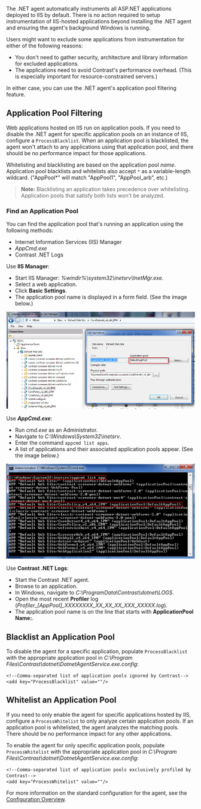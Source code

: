 <!--
title: "IIS Contrast .NET Agent Usage"
description: "Information on blacklisting/whitelisting application pools"
tags: "microsoft IIS pooling whitelist blacklist configuration agent installation .Net"
-->

The .NET agent automatically instruments all ASP.NET applications deployed to IIS by default. There is no action required to setup instrumentation of IIS-hosted applications beyond installing the .NET agent and ensuring the agent's background Windows is running. 

Users might want to exclude some applications from instrumentation for either of the following reasons: 
* You don't need to gather security, architecture and library information for excluded applications. 
* The applications need to avoid Contrast's performance overhead. (This is especially important for resource-constrained servers.)

In either case, you can use the .NET agent's application pool filtering feature. 

## Application Pool Filtering 

Web applications hosted on IIS run on application pools. If you need to disable the .NET agent for specific application pools on an instance of IIS, configure a `ProcessBlacklist`. When an application pool is blacklisted, the agent won't attach to any applications using that application pool, and there should be no performance impact for those applications.

Whitelisting and blacklisting are based on the application pool *name*. Application pool blacklists and whitelists also accept `*` as a variable-length wildcard. ("AppPool*" will match "AppPool1", "AppPool_arb", etc.)

>**Note:** Blacklisting an application takes precedence over whitelisting. Application pools that satisfy both lists won't be analyzed.

### Find an Application Pool 

You can find the application pool that's running an application using the following methods:

* Internet Information Services (IIS) Manager
* *AppCmd.exe*
* Contrast .NET Logs

Use **IIS Manager**: 

* Start IIS Manager: *%windir%\system32\inetsrv\InetMgr.exe*.
* Select a web application.
* Click **Basic Settings**.
* The application pool name is displayed in a form field. (See the image below.)

<a href="assets/images/KB3-e05_1.jpg" rel="lightbox" title="Application Pool Name"><img class="thumbnail" src="assets/images/KB3-e05_1.jpg"/></a>


Use ***AppCmd.exe***: 

* Run *cmd.exe* as an Administrator.
* Navigate to *C:\Windows\System32\inetsrv*.
* Enter the command `appcmd list apps`.
* A list of applications and their associated application pools appear. (See the image below.)

<a href="assets/images/KB3-e05_2.jpg" rel="lightbox" title="Application List"><img class="thumbnail" src="assets/images/KB3-e05_2.jpg"/></a>


Use **Contrast .NET Logs**: 

* Start the Contrast .NET agent.
* Browse to an application.
* In Windows, navigate to *C:\ProgramData\Contrast\dotnet\LOGS*.
* Open the most recent **Profiler** log (*Profiler_[AppPool]_XXXXXXXX_XX_XX_XX_XXX_XXXXX.log*).
* The application pool name is on the line that starts with **ApplicationPool Name:**.

## Blacklist an Application Pool

To disable the agent for a specific application, populate `ProcessBlacklist` with the appropriate application pool in *C:\Program Files\Contrast\dotnet\DotnetAgentService.exe.config*:

```
<!--Comma-separated list of application pools ignored by Contrast-->
<add key="ProcessBlacklist" value=""/>
```

## Whitelist an Application Pool 

If you need to only enable the agent for specific applications hosted by IIS, configure a `ProcessWhitelist` to only analyze certain application pools. If an application pool is whitelisted, the agent analyzes the matching pools. There should be no performance impact for any other applications.

To enable the agent for only specific application pools, populate `ProcessWhitelist` with the appropriate application pool in *C:\Program Files\Contrast\dotnet\DotnetAgentService.exe.config*:

```
<!--Comma-separated list of application pools exclusively profiled by Contrast-->
<add key="ProcessWhitelist" value=""/>
```

For more information on the standard configuration for the agent, see the [Configuration Overview](installation-netconfig.html#overview).



